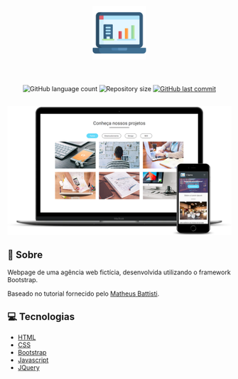 <h1 align="center">
  <img width="120px" src="img/logo.svg" alt="logo" >
</h1>
<br>
<p align="center">
  <img alt="GitHub language count" src="https://img.shields.io/github/languages/count/martins-rafael/lorem-ipsum-agency?color=65daf9&style=flat-square">
  <img alt="Repository size" src="https://img.shields.io/github/repo-size/martins-rafael/lorem-ipsum-agency?color=65daf9&style=flat-square">
  <a href="https://github.com/martins-rafael/gamingbot/commits/master">
    <img alt="GitHub last commit" src="https://img.shields.io/github/last-commit/martins-rafael/lorem-ipsum-agency?color=65daf9&style=flat-square">
  </a>
</p>

<br>

<div align="center">
  <img src="screenshot.png" alt="screenshot" >
</div>

## :rocket: Sobre

Webpage de uma agência web fictícia, desenvolvida utilizando o framework Bootstrap.

Baseado no tutorial fornecido pelo [Matheus Battisti](https://github.com/matheusbattisti/).

## :computer: Tecnologias
- [HTML](https://devdocs.io/html/)
- [CSS](https://devdocs.io/css/)
- [Bootstrap](https://getbootstrap.com/)
- [Javascript](https://devdocs.io/javascript/)
- [JQuery](https://jquery.com/)
